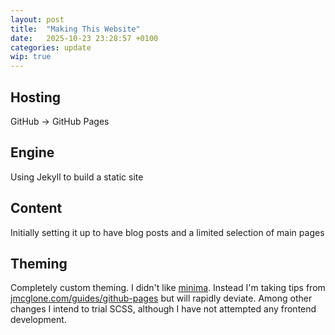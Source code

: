 ```yaml
---
layout: post
title:  "Making This Website"
date:   2025-10-23 23:28:57 +0100
categories: update
wip: true
---
```


## Hosting

GitHub -> GitHub Pages

## Engine

Using Jekyll to build a static site

## Content

Initially setting it up to have blog posts and a limited selection of main pages

## Theming

Completely custom theming. I didn't like [minima](https://www.github.com/jekyll/minima). Instead I'm taking tips from [jmcglone.com/guides/github-pages](https://jmcglone.com/guides/github-pages/) but will rapidly deviate. Among other changes I intend to trial SCSS, although I have not attempted any frontend development.
